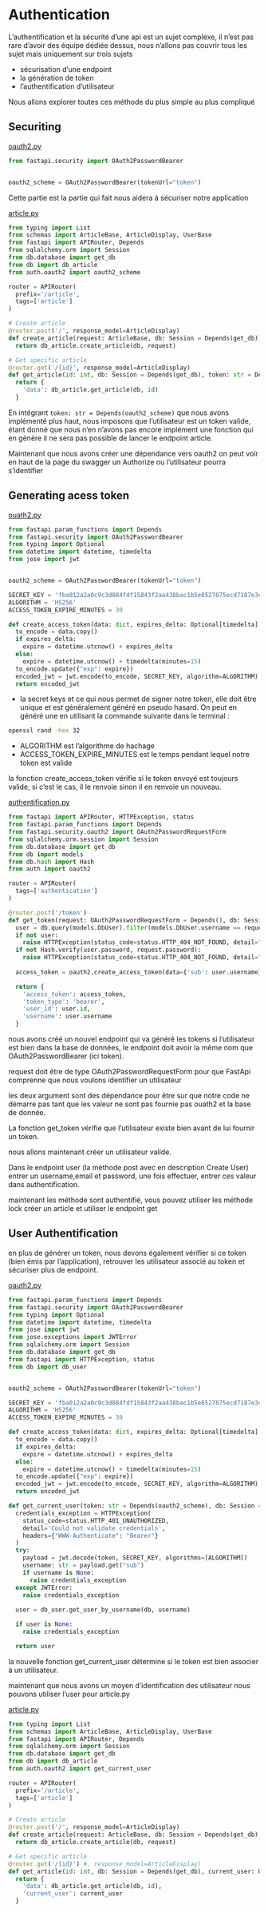 ﻿# Authentication

L’authentification et la sécurité d’une api est un sujet complexe, il n’est pas rare d’avoir des équipe dédiée dessus, nous n’allons pas couvrir tous les sujet mais uniquement sur trois sujets

- sécurisation d’une endpoint
- la génération de token
- l’authentification d’utilisateur

Nous allons explorer toutes ces méthode du plus simple au plus compliqué

## Securiting

[oauth2.py](securiting/auth/oauth2.py)

```python
from fastapi.security import OAuth2PasswordBearer


oauth2_scheme = OAuth2PasswordBearer(tokenUrl="token")
```

Cette partie est la partie qui fait nous aidera à sécuriser notre application

[article.py](securiting/router/article.py)

```python
from typing import List
from schemas import ArticleBase, ArticleDisplay, UserBase
from fastapi import APIRouter, Depends
from sqlalchemy.orm import Session
from db.database import get_db
from db import db_article
from auth.oauth2 import oauth2_scheme

router = APIRouter(
  prefix='/article',
  tags=['article']
)

# Create article
@router.post('/', response_model=ArticleDisplay)
def create_article(request: ArticleBase, db: Session = Depends(get_db)):
  return db_article.create_article(db, request)

# Get specific article
@router.get('/{id}', response_model=ArticleDisplay)
def get_article(id: int, db: Session = Depends(get_db), token: str = Depends(oauth2_scheme)):
  return {
    'data': db_article.get_article(db, id)
  }
```

En intégrant ```token: str = Depends(oauth2_scheme)``` que nous avons implémenté plus haut, nous imposons que l’utilisateur est un token valide, étant donné que nous n’en n’avons pas encore implément une fonction qui en génère il ne sera pas possible de lancer le endpoint article.

Maintenant que nous avons créer une dépendance vers oauth2 on peut voir en haut de la page du swagger un Authorize ou l’utilisateur pourra s’identifier

## Generating acess token

[ouath2.py](generation_acess_token/auth/oauth2.py)

```python
from fastapi.param_functions import Depends
from fastapi.security import OAuth2PasswordBearer
from typing import Optional
from datetime import datetime, timedelta
from jose import jwt


oauth2_scheme = OAuth2PasswordBearer(tokenUrl="token")

SECRET_KEY = 'fba012a2a0c9c3d884fdf15843f2aa438bac1b5e8527875ecd7187e3ce494158'
ALGORITHM = 'HS256'
ACCESS_TOKEN_EXPIRE_MINUTES = 30

def create_access_token(data: dict, expires_delta: Optional[timedelta] = None):
  to_encode = data.copy()
  if expires_delta:
    expire = datetime.utcnow() + expires_delta
  else:
    expire = datetime.utcnow() + timedelta(minutes=15)
  to_encode.update({"exp": expire})
  encoded_jwt = jwt.encode(to_encode, SECRET_KEY, algorithm=ALGORITHM)
  return encoded_jwt
```

- la secret keys et ce qui nous permet de signer notre token, elle doit être unique et est généralement généré en pseudo hasard. On peut en généré une en utilisant la commande suivante dans le terminal :

```bash
openssl rand -hex 32
```

- ALGORITHM est l’algorithme de hachage
- ACCESS_TOKEN_EXPIRE_MINUTES est le temps pendant lequel notre token est valide

la fonction create_access_token vérifie si le token envoyé est toujours valide, si c’est le cas, il le renvoie sinon il en renvoie un nouveau.

[authentification.py]()

```python
from fastapi import APIRouter, HTTPException, status
from fastapi.param_functions import Depends
from fastapi.security.oauth2 import OAuth2PasswordRequestForm
from sqlalchemy.orm.session import Session
from db.database import get_db
from db import models
from db.hash import Hash
from auth import oauth2

router = APIRouter(
  tags=['authentication']
)

@router.post('/token')
def get_token(request: OAuth2PasswordRequestForm = Depends(), db: Session = Depends(get_db)):
  user = db.query(models.DbUser).filter(models.DbUser.username == request.username).first()
  if not user:
    raise HTTPException(status_code=status.HTTP_404_NOT_FOUND, detail="Invalid credentials")
  if not Hash.verify(user.password, request.password):
    raise HTTPException(status_code=status.HTTP_404_NOT_FOUND, detail="Incorrect password")
  
  access_token = oauth2.create_access_token(data={'sub': user.username})

  return {
    'access_token': access_token,
    'token_type': 'bearer',
    'user_id': user.id,
    'username': user.username
  }
```

nous avons créé un nouvel endpoint qui va généré les tokens si l’utilisateur est bien dans la base de données, le endpoint doit avoir la même nom que OAuth2PasswordBearer (ici token).

request doit être de type OAuth2PasswordRequestForm pour que FastApi comprenne que nous voulons identifier un utilisateur

les deux argument sont des dépendance pour être sur que notre code ne démarre pas tant que les valeur ne sont pas fournie pas ouath2 et la base de donnée.

La fonction get_token vérifie que l’utilisateur existe bien avant de lui fournir un token.

nous allons maintenant créer un utilisateur valide.

Dans le endpoint user (la méthode post avec en description Create User) entrer un username,email et password, une fois effectuer, entrer ces valeur dans authentification.

maintenant les méthode sont authentifié, vous pouvez utiliser les méthode lock créer un article et utiliser le endpoint get

## User Authentification

en plus de générer un token, nous devons également vérifier si ce token (bien émis par l’application), retrouver les utilisateur associé au token et sécuriser plus de endpoint.

[oauth2.py](user_authentification/auth/oauth2.py)

```python
from fastapi.param_functions import Depends
from fastapi.security import OAuth2PasswordBearer
from typing import Optional
from datetime import datetime, timedelta
from jose import jwt
from jose.exceptions import JWTError
from sqlalchemy.orm import Session
from db.database import get_db
from fastapi import HTTPException, status
from db import db_user


oauth2_scheme = OAuth2PasswordBearer(tokenUrl="token")

SECRET_KEY = 'fba012a2a0c9c3d884fdf15843f2aa438bac1b5e8527875ecd7187e3ce494158'
ALGORITHM = 'HS256'
ACCESS_TOKEN_EXPIRE_MINUTES = 30

def create_access_token(data: dict, expires_delta: Optional[timedelta] = None):
  to_encode = data.copy()
  if expires_delta:
    expire = datetime.utcnow() + expires_delta
  else:
    expire = datetime.utcnow() + timedelta(minutes=15)
  to_encode.update({"exp": expire})
  encoded_jwt = jwt.encode(to_encode, SECRET_KEY, algorithm=ALGORITHM)
  return encoded_jwt

def get_current_user(token: str = Depends(oauth2_scheme), db: Session = Depends(get_db)):
  credentials_exception = HTTPException(
    status_code=status.HTTP_401_UNAUTHORIZED,
    detail='Could not validate credentials',
    headers={"WWW-Authenticate": "Bearer"}
  )
  try:
    payload = jwt.decode(token, SECRET_KEY, algorithms=[ALGORITHM])
    username: str = payload.get("sub")
    if username is None:
      raise credentials_exception
  except JWTError:
    raise credentials_exception
  
  user = db_user.get_user_by_username(db, username)

  if user is None:
    raise credentials_exception

  return user
```

la nouvelle fonction get_current_user détermine si le token est bien associer à un utilisateur.

maintenant que nous avons un moyen d’identification des utilisateur nous pouvons utiliser l’user pour article.py

[article.py](user_authentification/router/article.py)
```python
from typing import List
from schemas import ArticleBase, ArticleDisplay, UserBase
from fastapi import APIRouter, Depends
from sqlalchemy.orm import Session
from db.database import get_db
from db import db_article
from auth.oauth2 import get_current_user

router = APIRouter(
  prefix='/article',
  tags=['article']
)

# Create article
@router.post('/', response_model=ArticleDisplay)
def create_article(request: ArticleBase, db: Session = Depends(get_db), current_user: UserBase = Depends(get_current_user)):
  return db_article.create_article(db, request)

# Get specific article
@router.get('/{id}') #, response_model=ArticleDisplay)
def get_article(id: int, db: Session = Depends(get_db), current_user: UserBase = Depends(get_current_user)):
  return {
    'data': db_article.get_article(db, id),
    'current_user': current_user
  }
```
